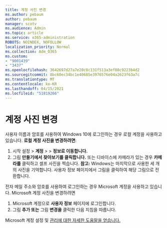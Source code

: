 ```yaml
---
title: 계정 사진 변경
ms.author: pebaum
author: pebaum
manager: scotv
ms.audience: Admin
ms.topic: article
ms.service: o365-administration
ROBOTS: NOINDEX, NOFOLLOW
localization_priority: Normal
ms.collection: Adm_O365
ms.custom:
- "9001439"
- "3437"
ms.openlocfilehash: 3642697d27a7e20c8c131f513a3ef80c9223b4d2
ms.sourcegitcommit: 8bc60ec34bc1e40685e3976576e04a2623f63a7c
ms.translationtype: MT
ms.contentlocale: ko-KR
ms.lasthandoff: 04/15/2021
ms.locfileid: "51819266"
---
```

# <a name="change-account-picture"></a>계정 사진 변경

사용자 이름과 암호를 사용하여 Windows 10에 로그인하는 경우 로컬 계정을 사용하고 있습니다. **로컬 계정 사진을 변경하려면**:

1. 시작 설정  >  **계정**  >    >  **정보로 이동합니다.**
2. 그림 **만들기에서** **찾아보기를 클릭합니다.** 또는 디바이스에 카메라가 있는 경우 **카메라를** 클릭하고 셀프 사진을 찍습니다. 
    **참고:** Windows는 마지막으로 사용한 세 개의 사진을 기억합니다. 사용자 정보 페이지에서 그림을 클릭하여 해당 그림으로 전환합니다.

전자 메일 주소와 암호를 사용하여 로그인하는 경우 Microsoft 계정을 사용하고 있습니다. Microsoft 계정 사진을 변경하려면

1. Microsoft 계정으로 **사용자 정보** 페이지에 로그인합니다.
2. 그림 **추가 또는** 그림 **변경을** 클릭한 다음 지침을 따릅니다.

Microsoft 계정 설정 및 [관리에 대한 자세한 도움말을 얻습니다.](https://support.microsoft.com/products/microsoft-account?category=manage-account)
